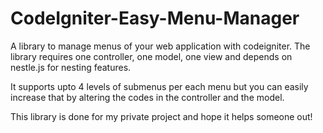 # CodeIgniter-Easy-Menu-Manager
A library to manage menus of your web application with codeigniter. The library requires one controller, one model, one view and depends on nestle.js for nesting features.

It supports upto 4 levels of submenus per each menu but you can easily increase that by altering the codes in the controller and the model.

This library is done for my private project and hope it helps someone out!
